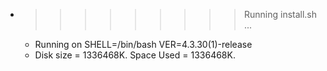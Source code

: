 * >>>>>>>>> Running install.sh ...
  * Running on SHELL=/bin/bash VER=4.3.30(1)-release
  * Disk size = 1336468K. Space Used = 1336468K.

